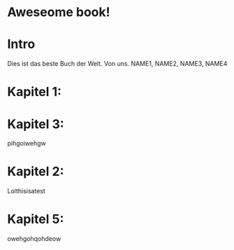 Aweseome book!
===

# Intro
Dies ist das beste Buch der Welt.
Von uns.
NAME1, NAME2, NAME3, NAME4

# Kapitel 1: 

# Kapitel 3:
pihgoiwehgw

# Kapitel 2:
Lolthisisatest

# Kapitel 5:
owehgohqohdeow
